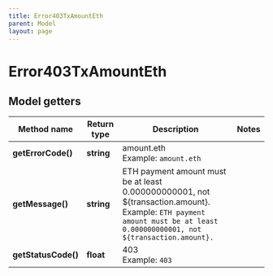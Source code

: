 ```yaml
---
title: Error403TxAmountEth
parent: Model
layout: page
---
```


# Error403TxAmountEth

## Model getters

Method name | Return type | Description | Notes
------------ | ------------- | ------------- | -------------
**getErrorCode()** | **string** | amount.eth <br>Example: `amount.eth` |
**getMessage()** | **string** | ETH payment amount must be at least 0.000000000001, not ${transaction.amount}. <br>Example: `ETH payment amount must be at least 0.000000000001, not ${transaction.amount}.` |
**getStatusCode()** | **float** | 403 <br>Example: `403` |

